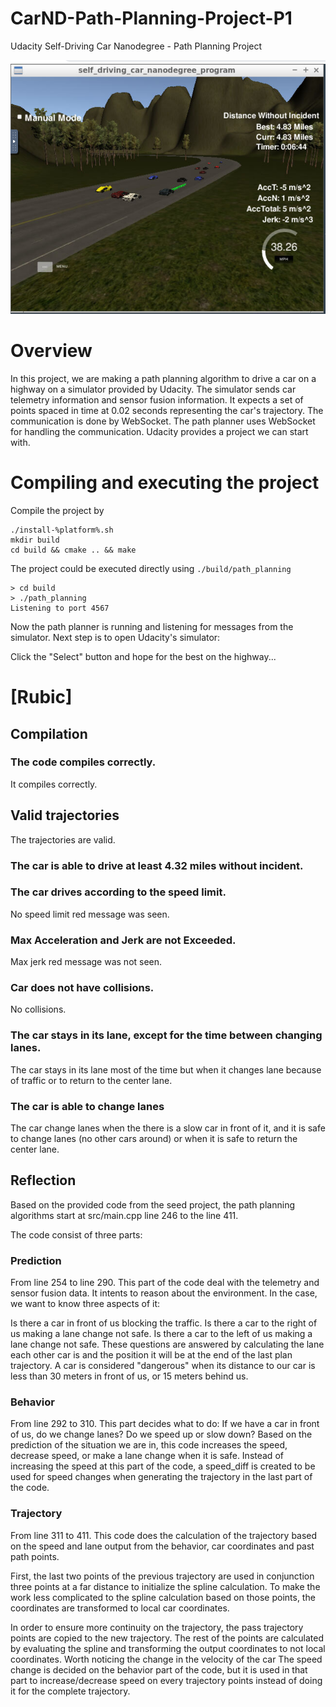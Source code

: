 # CarND-Path-Planning-Project-P1
Udacity Self-Driving Car Nanodegree - Path Planning Project

![Driving](./images/itworks.png)

# Overview

In this project, we are making a path planning algorithm to drive a car on a highway on a simulator provided by Udacity. The simulator sends car telemetry information and sensor fusion information. It expects a set of points spaced in time at 0.02 seconds representing the car's trajectory. The communication is done by WebSocket. The path planner uses WebSocket for handling the communication. Udacity provides a project we can start with.

# Compiling and executing the project

Compile the project by

```
./install-%platform%.sh
mkdir build
cd build && cmake .. && make
```

The project could be executed directly using `./build/path_planning`

```
> cd build
> ./path_planning
Listening to port 4567
```

Now the path planner is running and listening for messages from the simulator. Next step is to open Udacity's simulator:


Click the "Select" button and hope for the best on the highway...

# [Rubic]

## Compilation

### The code compiles correctly.
It compiles correctly.

## Valid trajectories
The trajectories are valid.

### The car is able to drive at least 4.32 miles without incident.


### The car drives according to the speed limit.
No speed limit red message was seen.

### Max Acceleration and Jerk are not Exceeded.
Max jerk red message was not seen.

### Car does not have collisions.
No collisions.

### The car stays in its lane, except for the time between changing lanes.
The car stays in its lane most of the time but when it changes lane because of traffic or to return to the center lane.

### The car is able to change lanes
The car change lanes when the there is a slow car in front of it, and it is safe to change lanes (no other cars around) or when it is safe to return the center lane.

## Reflection

Based on the provided code from the seed project, the path planning algorithms start at src/main.cpp line 246 to the line 411.

The code consist of three parts:

### Prediction
From line 254 to line 290. This part of the code deal with the telemetry and sensor fusion data. It intents to reason about the environment. In the case, we want to know three aspects of it:

Is there a car in front of us blocking the traffic.
Is there a car to the right of us making a lane change not safe.
Is there a car to the left of us making a lane change not safe.
These questions are answered by calculating the lane each other car is and the position it will be at the end of the last plan trajectory. A car is considered "dangerous" when its distance to our car is less than 30 meters in front of us, or 15 meters behind us.

### Behavior
From line 292 to 310. This part decides what to do:
If we have a car in front of us, do we change lanes?
Do we speed up or slow down?
Based on the prediction of the situation we are in, this code increases the speed, decrease speed, or make a lane change when it is safe. Instead of increasing the speed at this part of the code, a speed_diff is created to be used for speed changes when generating the trajectory in the last part of the code.

### Trajectory
From line 311 to 411. This code does the calculation of the trajectory based on the speed and lane output from the behavior, car coordinates and past path points.

First, the last two points of the previous trajectory are used in conjunction three points at a far distance to initialize the spline calculation. To make the work less complicated to the spline calculation based on those points, the coordinates are transformed to local car coordinates.

In order to ensure more continuity on the trajectory, the pass trajectory points are copied to the new trajectory. The rest of the points are calculated by evaluating the spline and transforming the output coordinates to not local coordinates. Worth noticing the change in the velocity of the car  The speed change is decided on the behavior part of the code, but it is used in that part to increase/decrease speed on every trajectory points instead of doing it for the complete trajectory.
